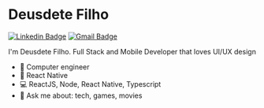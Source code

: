 # Deusdete Filho
 [![Linkedin Badge](https://img.shields.io/badge/-DeusdeteFilho-blue?style=flat-square&logo=Linkedin&logoColor=white&link=https://www.linkedin.com/in/deusdetefilho-3392bb153/)](https://www.linkedin.com/in/deusdetefilho/) 
[![Gmail Badge](https://img.shields.io/badge/-deusdetefilho@gmail.com-c14438?style=flat-square&logo=Gmail&logoColor=white&link=mailto:deusdetefilho@gmail.com)](mailto:deusdetefilho@gmail.com)

I'm Deusdete Filho.
Full Stack and Mobile Developer that loves UI/UX design


- :rocket: Computer engineer
- :purple_heart:   React Native
- :computer:   ReactJS, Node, React Native, Typescript
- 💬   Ask me about: tech, games, movies
